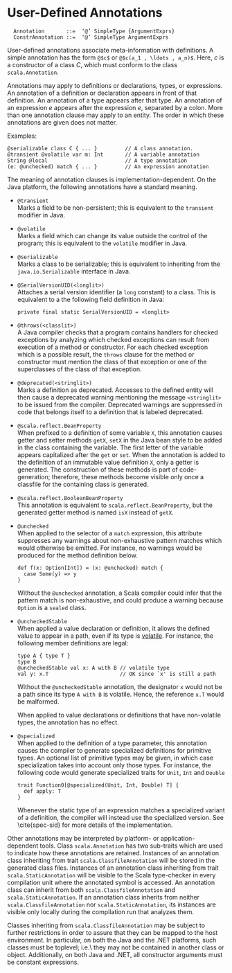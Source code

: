 # User-Defined Annotations

~~~~~~~~~~~~~~~~~~~~~~~~~~~~~~~~~~~~~~~~~~~~~~~~~~~~~~~~~~~~~~~~~~~~~ {.grammar}
  Annotation       ::=  ‘@’ SimpleType {ArgumentExprs}
  ConstrAnnotation ::=  ‘@’ SimpleType ArgumentExprs
~~~~~~~~~~~~~~~~~~~~~~~~~~~~~~~~~~~~~~~~~~~~~~~~~~~~~~~~~~~~~~~~~~~~~~~~~~~~~~~~

User-defined annotations associate meta-information with definitions.
A simple annotation has the form `@$c$` or `@$c(a_1 , \ldots , a_n)$`.
Here, $c$ is a constructor of a class $C$, which must conform
to the class `scala.Annotation`. 

Annotations may apply to definitions or declarations, types, or
expressions.  An annotation of a definition or declaration appears in
front of that definition.  An annotation of a type appears after
that type. An annotation of an expression $e$ appears after the
expression $e$, separated by a colon. More than one annotation clause
may apply to an entity. The order in which these annotations are given
does not matter.

Examples:

~~~~~~~~~~~~~~~~~~~~~~~~~~~~~~~~~~~~~~~~~~~~~~~~~~~~~~~~~~~~~~~~~~~~~~~ {.scala}
@serializable class C { ... }         // A class annotation.
@transient @volatile var m: Int       // A variable annotation
String @local                         // A type annotation
(e: @unchecked) match { ... }         // An expression annotation
~~~~~~~~~~~~~~~~~~~~~~~~~~~~~~~~~~~~~~~~~~~~~~~~~~~~~~~~~~~~~~~~~~~~~~~~~~~~~~~~

The meaning of annotation clauses is implementation-dependent. On the
Java platform, the following annotations have a standard meaning.

  * `@transient` \
  	Marks a field to be non-persistent; this is
	equivalent to the `transient`
	modifier in Java.


  * `@volatile` \
	Marks a field which can change its value
	outside the control of the program; this
	is equivalent to the `volatile`
	modifier in Java.

  * `@serializable` \
    Marks a class to be serializable; this is
    equivalent to inheriting from the 
    `java.io.Serializable` interface
    in Java.


  * `@SerialVersionUID(<longlit>)` \
	Attaches a serial version identifier (a
	`long` constant) to a class.
	This is equivalent to a the following field
	definition in Java:

	~~~~~~~~~~~~~~~~~~~~~~~~~~~~~~~~~~~~~~~~~~~~~~~~~~~~~~~~~~~~~~~~~~~ {.scala}
	private final static SerialVersionUID = <longlit> 
	~~~~~~~~~~~~~~~~~~~~~~~~~~~~~~~~~~~~~~~~~~~~~~~~~~~~~~~~~~~~~~~~~~~~~~~~~~~~

  * `@throws(<classlit>)` \
	A Java compiler checks that a program contains handlers for checked exceptions
	by analyzing which checked exceptions can result from execution of a method or
	constructor. For each checked exception which is a possible result, the 
	`throws`
	clause for the method or constructor must mention the class of that exception
	or one of the superclasses of the class of that exception.

  * `@deprecated(<stringlit>)` \
	Marks a definition as deprecated. Accesses to the
	defined entity will then cause a deprecated warning mentioning the
	message `<stringlit>` to be issued from the compiler.  Deprecated
	warnings are suppressed in code that belongs itself to a definition
	that is labeled deprecated.

  * `@scala.reflect.BeanProperty` \
	When prefixed to a definition of some variable `X`, this
	annotation causes getter and setter methods `getX`, `setX`
	in the Java bean style to be added in the class containing the
	variable. The first letter of the variable appears capitalized after
	the `get` or `set`. When the annotation is added to the
	definition of an immutable value definition `X`, only a getter is
	generated. The construction of these methods is part of
	code-generation; therefore, these methods become visible only once a
	classfile for the containing class is generated.

  * `@scala.reflect.BooleanBeanProperty` \
	This annotation is equivalent to `scala.reflect.BeanProperty`, but
	the generated getter method is named `isX` instead of `getX`.

  * `@unchecked` \
	When applied to the selector of a `match` expression,
	this attribute suppresses any warnings about non-exhaustive pattern
	matches which would otherwise be emitted. For instance, no warnings
	would be produced for the method definition below.

	~~~~~~~~~~~~~~~~~~~~~~~~~~~~~~~~~~~~~~~~~~~~~~~~~~~~~~~~~~~~~~~~~~~ {.scala}
	def f(x: Option[Int]) = (x: @unchecked) match {
	  case Some(y) => y
	}
	~~~~~~~~~~~~~~~~~~~~~~~~~~~~~~~~~~~~~~~~~~~~~~~~~~~~~~~~~~~~~~~~~~~~~~~~~~~~

	Without the `@unchecked` annotation, a Scala compiler could
	infer that the pattern match is non-exhaustive, and could produce a
	warning because `Option` is a `sealed` class.

  * `@uncheckedStable` \
	When applied a value declaration or definition, it allows the defined
	value to appear in a path, even if its type is [volatile](#volatile-types).
	For instance, the following member definitions are legal:

	~~~~~~~~~~~~~~~~~~~~~~~~~~~~~~~~~~~~~~~~~~~~~~~~~~~~~~~~~~~~~~~~~~~ {.scala}
	type A { type T }
	type B 
	@uncheckedStable val x: A with B // volatile type 
	val y: x.T                       // OK since `x' is still a path
	~~~~~~~~~~~~~~~~~~~~~~~~~~~~~~~~~~~~~~~~~~~~~~~~~~~~~~~~~~~~~~~~~~~~~~~~~~~~

	Without the `@uncheckedStable` annotation, the designator `x`
	would not be a path since its type `A with B` is volatile. Hence,
	the reference `x.T` would be malformed. 

	When applied to value declarations or definitions that have non-volatile 
	types, the annotation has no effect. 


  * `@specialized` \
	When applied to the definition of a type parameter, this annotation causes 
	the compiler
	to generate specialized definitions for primitive types. An optional list of
	primitive
	types may be given, in which case specialization takes into account only 
	those types.
	For instance, the following code would generate specialized traits for
	`Unit`, `Int` and `Double`

	~~~~~~~~~~~~~~~~~~~~~~~~~~~~~~~~~~~~~~~~~~~~~~~~~~~~~~~~~~~~~~~~~~~ {.scala}
	trait Function0[@specialized(Unit, Int, Double) T] {
	  def apply: T
	}
	~~~~~~~~~~~~~~~~~~~~~~~~~~~~~~~~~~~~~~~~~~~~~~~~~~~~~~~~~~~~~~~~~~~~~~~~~~~~

	Whenever the static type of an expression matches a specialized variant of 
	a definition,
	the compiler will instead use the specialized version. See \cite{spec-sid} 
	for more details of the implementation.


Other annotations may be interpreted by platform- or
application-dependent tools. Class `scala.Annotation` has two
sub-traits which are used to indicate how these annotations are
retained. Instances of an annotation class inheriting from trait
`scala.ClassfileAnnotation` will be stored in the generated class
files. Instances of an annotation class inheriting from trait
`scala.StaticAnnotation` will be visible to the Scala type-checker
in every compilation unit where the annotated symbol is accessed. An
annotation class can inherit from both `scala.ClassfileAnnotation`
and `scala.StaticAnnotation`. If an annotation class inherits from
neither `scala.ClassfileAnnotation` nor
`scala.StaticAnnotation`, its instances are visible only locally
during the compilation run that analyzes them.

Classes inheriting from `scala.ClassfileAnnotation` may be
subject to further restrictions in order to assure that they can be
mapped to the host environment. In particular, on both the Java and
the .NET platforms, such classes must be toplevel; i.e.\ they may not
be contained in another class or object.  Additionally, on both
Java and .NET, all constructor arguments must be constant expressions.

